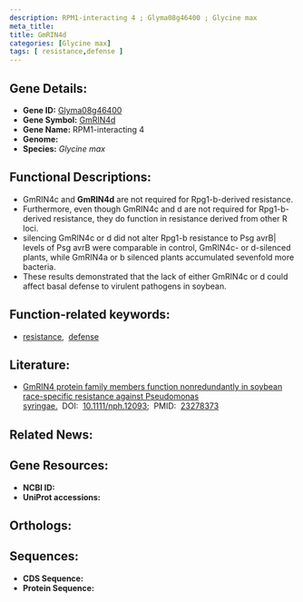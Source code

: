```yaml
---
description: RPM1-interacting 4 ; Glyma08g46400 ; Glycine max
meta_title:
title: GmRIN4d
categories: [Glycine max]
tags: [ resistance,defense ]
---
```


## Gene Details:
- **Gene ID:** [Glyma08g46400]()
- **Gene Symbol:** <u>GmRIN4d</u>
- **Gene Name:** RPM1-interacting 4
- **Genome:** []()
- **Species:** *Glycine max*

## Functional Descriptions:
   - GmRIN4c and **GmRIN4d** are not required for Rpg1-b-derived resistance.
   - Furthermore, even though GmRIN4c and d are not required for Rpg1-b-derived resistance, they do function in resistance derived from other R loci.
   - silencing GmRIN4c or d did not alter Rpg1-b resistance to Psg avrB| levels of Psg avrB were comparable in control, GmRIN4c- or d-silenced plants, while GmRIN4a or b silenced plants accumulated sevenfold more bacteria.
   - These results demonstrated that the lack of either GmRIN4c or d could affect basal defense to virulent pathogens in soybean.

## Function-related keywords:
   - [resistance](/tags/resistance/),&nbsp;&nbsp;[defense](/tags/defense/)

## Literature:
   - [GmRIN4 protein family members function nonredundantly in soybean race-specific resistance against Pseudomonas syringae.](https://doi.org/10.1111/nph.12093)&nbsp;&nbsp;DOI:&nbsp;&nbsp;[10.1111/nph.12093](https://doi.org/10.1111/nph.12093);&nbsp;&nbsp;PMID:&nbsp;&nbsp;[23278373](https://pubmed.ncbi.nlm.nih.gov/23278373/)

## Related News:

## Gene Resources:
- **NCBI ID:**  [](https://www.ncbi.nlm.nih.gov/gene/?term=)
- **UniProt accessions:**  [](https://www.uniprot.org/uniprotkb//entry)

## Orthologs:

## Sequences:
- **CDS Sequence:**
- **Protein Sequence:**
